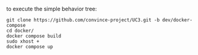 to execute the simple behavior tree:
```
git clone https://github.com/convince-project/UC3.git -b dev/docker-compose
cd docker/
docker compose build
sudo xhost + 
docker compose up
```